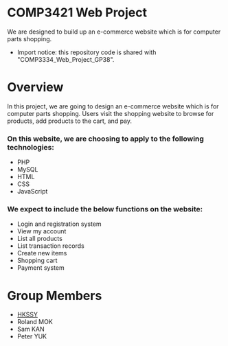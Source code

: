 # COMP3421 Web Project
We are designed to build up an e-commerce website which is for computer parts shopping.

* Import notice: this repository code is shared with "COMP3334_Web_Project_GP38".

# Overview
In this project, we are going to design an e-commerce website which is for computer parts shopping. Users visit the shopping website to browse for products, add products to the cart, and pay.

### On this website, we are choosing to apply to the following technologies:
* PHP
* MySQL
* HTML
* CSS
* JavaScript

### We expect to include the below functions on the website:
* Login and registration system
* View my account
* List all products
* List transaction records
* Create new items
* Shopping cart
* Payment system

# Group Members
* [HKSSY](https://github.com/HKSSY)
* Roland MOK
* Sam KAN
* Peter YUK
